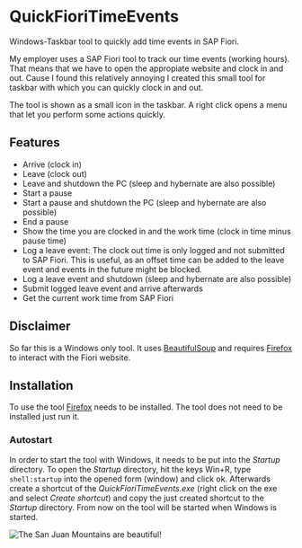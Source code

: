 # QuickFioriTimeEvents
Windows-Taskbar tool to quickly add time events in SAP Fiori.

My employer uses a SAP Fiori tool to track our time events (working hours). That means that we have to open the appropiate website and clock in and out. Cause I found this relatively annoying I created this small tool for taskbar with which you can quickly clock in and out.

The tool is shown as a small icon in the taskbar. A right click opens a menu that let you perform some actions quickly.

## Features
- Arrive (clock in)
- Leave (clock out)
- Leave and shutdown the PC (sleep and hybernate are also possible)
- Start a pause
- Start a pause and shutdown the PC (sleep and hybernate are also possible)
- End a pause
- Show the time you are clocked in and the work time (clock in time minus pause time)
- Log a leave event: The clock out time is only logged and not submitted to SAP Fiori. This is useful, as an offset time can be added to the leave event and events in the future might be blocked.
- Log a leave event and shutdown (sleep and hybernate are also possible)
- Submit logged leave event and arrive afterwards
- Get the current work time from SAP Fiori

## Disclaimer
So far this is a Windows only tool. It uses [BeautifulSoup](https://pypi.org/project/beautifulsoup4/) and requires [Firefox](https://www.mozilla.org/de/firefox/new/) to interact with the Fiori website.

## Installation
To use the tool [Firefox](https://www.mozilla.org/de/firefox/new/) needs to be installed. The tool does not need to be installed just run it.

### Autostart
In order to start the tool with Windows, it needs to be put into the *Startup* directory. To open the *Startup* directory, hit the keys Win+R, type <code>shell:startup</code> into the opened form (window) and click ok. Afterwards create a shortcut of the *QuickFioriTimeEvents.exe* (right click on the exe and select *Create shortcut*) and copy the just created shortcut to the *Startup* directory. From now on the tool will be started when Windows is started.

![The San Juan Mountains are beautiful!](/Icons/default.ico "San Juan Mountains")
